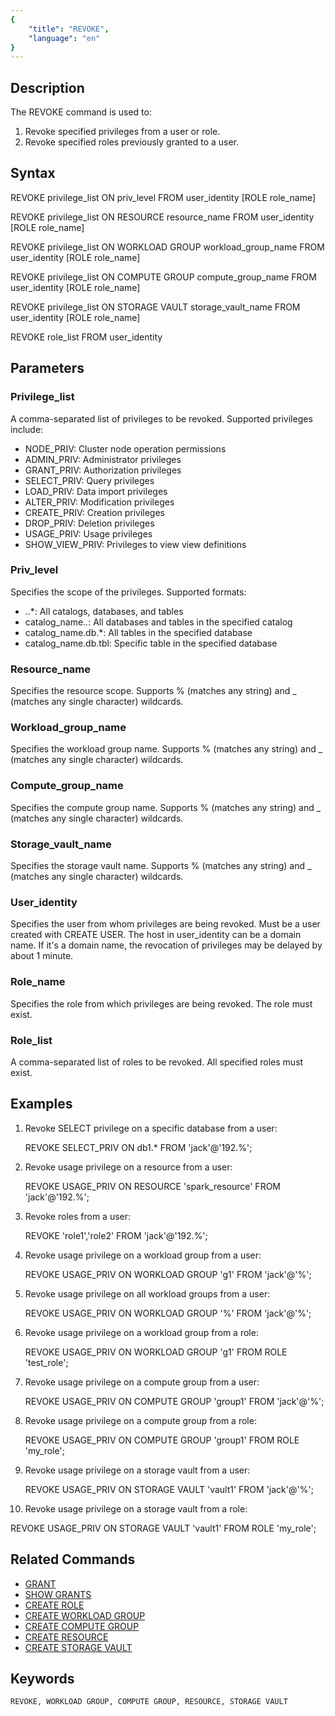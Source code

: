 ```yaml
---
{
    "title": "REVOKE",
    "language": "en"
}
---
```


<!--
Licensed to the Apache Software Foundation (ASF) under one
or more contributor license agreements.  See the NOTICE file
distributed with this work for additional information
regarding copyright ownership.  The ASF licenses this file
to you under the Apache License, Version 2.0 (the
"License"); you may not use this file except in compliance
with the License.  You may obtain a copy of the License at

  http://www.apache.org/licenses/LICENSE-2.0

Unless required by applicable law or agreed to in writing,
software distributed under the License is distributed on an
"AS IS" BASIS, WITHOUT WARRANTIES OR CONDITIONS OF ANY
KIND, either express or implied.  See the License for the
specific language governing permissions and limitations
under the License.
-->

## Description

The REVOKE command is used to:

1. Revoke specified privileges from a user or role.
2. Revoke specified roles previously granted to a user.

## Syntax

REVOKE privilege_list ON priv_level FROM user_identity [ROLE role_name]

REVOKE privilege_list ON RESOURCE resource_name FROM user_identity [ROLE role_name]

REVOKE privilege_list ON WORKLOAD GROUP workload_group_name FROM user_identity [ROLE role_name]

REVOKE privilege_list ON COMPUTE GROUP compute_group_name FROM user_identity [ROLE role_name]

REVOKE privilege_list ON STORAGE VAULT storage_vault_name FROM user_identity [ROLE role_name]

REVOKE role_list FROM user_identity

## Parameters

### Privilege_list

A comma-separated list of privileges to be revoked. Supported privileges include:

- NODE_PRIV: Cluster node operation permissions
- ADMIN_PRIV: Administrator privileges
- GRANT_PRIV: Authorization privileges
- SELECT_PRIV: Query privileges
- LOAD_PRIV: Data import privileges
- ALTER_PRIV: Modification privileges
- CREATE_PRIV: Creation privileges
- DROP_PRIV: Deletion privileges
- USAGE_PRIV: Usage privileges
- SHOW_VIEW_PRIV: Privileges to view view definitions

### Priv_level

Specifies the scope of the privileges. Supported formats:

- *.*.*: All catalogs, databases, and tables
- catalog_name.*.*: All databases and tables in the specified catalog
- catalog_name.db.*: All tables in the specified database
- catalog_name.db.tbl: Specific table in the specified database

### Resource_name

Specifies the resource scope. Supports % (matches any string) and _ (matches any single character) wildcards.

### Workload_group_name

Specifies the workload group name. Supports % (matches any string) and _ (matches any single character) wildcards.

### Compute_group_name

Specifies the compute group name. Supports % (matches any string) and _ (matches any single character) wildcards.

### Storage_vault_name

Specifies the storage vault name. Supports % (matches any string) and _ (matches any single character) wildcards.

### User_identity

Specifies the user from whom privileges are being revoked. Must be a user created with CREATE USER. The host in user_identity can be a domain name. If it's a domain name, the revocation of privileges may be delayed by about 1 minute.

### Role_name

Specifies the role from which privileges are being revoked. The role must exist.

### Role_list

A comma-separated list of roles to be revoked. All specified roles must exist.

## Examples

1. Revoke SELECT privilege on a specific database from a user:

   REVOKE SELECT_PRIV ON db1.* FROM 'jack'@'192.%';

2. Revoke usage privilege on a resource from a user:

   REVOKE USAGE_PRIV ON RESOURCE 'spark_resource' FROM 'jack'@'192.%';

3. Revoke roles from a user:

   REVOKE 'role1','role2' FROM 'jack'@'192.%';

4. Revoke usage privilege on a workload group from a user:

   REVOKE USAGE_PRIV ON WORKLOAD GROUP 'g1' FROM 'jack'@'%';

5. Revoke usage privilege on all workload groups from a user:

   REVOKE USAGE_PRIV ON WORKLOAD GROUP '%' FROM 'jack'@'%';

6. Revoke usage privilege on a workload group from a role:

   REVOKE USAGE_PRIV ON WORKLOAD GROUP 'g1' FROM ROLE 'test_role';

7. Revoke usage privilege on a compute group from a user:

   REVOKE USAGE_PRIV ON COMPUTE GROUP 'group1' FROM 'jack'@'%';

8. Revoke usage privilege on a compute group from a role:

   REVOKE USAGE_PRIV ON COMPUTE GROUP 'group1' FROM ROLE 'my_role';

9. Revoke usage privilege on a storage vault from a user:

   REVOKE USAGE_PRIV ON STORAGE VAULT 'vault1' FROM 'jack'@'%';

10. Revoke usage privilege on a storage vault from a role:

   REVOKE USAGE_PRIV ON STORAGE VAULT 'vault1' FROM ROLE 'my_role';

## Related Commands

- [GRANT](./GRANT.md)
- [SHOW GRANTS](../Show-Statements/SHOW-GRANTS.md)
- [CREATE ROLE](./CREATE-ROLE.md)
- [CREATE WORKLOAD GROUP](../Administration-Statements/CREATE-WORKLOAD-GROUP.md)
- [CREATE COMPUTE GROUP](../Administration-Statements/CREATE-COMPUTE-GROUP.md)
- [CREATE RESOURCE](../Administration-Statements/CREATE-RESOURCE.md)
- [CREATE STORAGE VAULT](../Administration-Statements/CREATE-STORAGE-VAULT.md)

## Keywords

    REVOKE, WORKLOAD GROUP, COMPUTE GROUP, RESOURCE, STORAGE VAULT